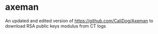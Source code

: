 # axeman
An updated and edited version of https://github.com/CaliDog/Axeman to download RSA public keys modulus from CT logs
